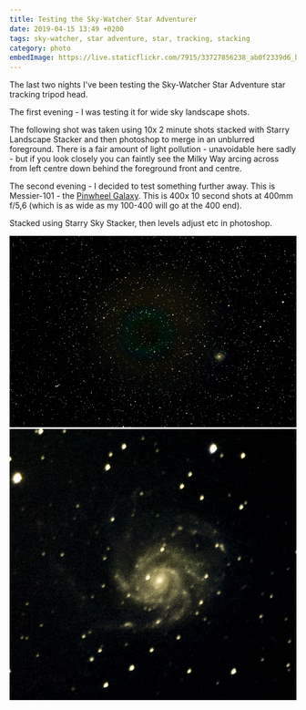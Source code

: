 ```yaml
---
title: Testing the Sky-Watcher Star Adventurer
date: 2019-04-15 13:49 +0200
tags: sky-watcher, star adventure, star, tracking, stacking
category: photo
embedImage: https://live.staticflickr.com/7915/33727856238_ab0f2339d6_b.jpg
---
```


The last two nights I've been testing the Sky-Watcher Star Adventure star tracking tripod head.

The first evening - I was testing it for wide sky landscape shots.

The following shot was taken using 10x 2 minute shots stacked with Starry Landscape Stacker and then photoshop to merge in an unblurred foreground. There is a fair amount of light pollution - unavoidable here sadly - but if you look closely you can faintly see the Milky Way arcing across from left centre down behind the foreground front and centre.

 <embed-flickr url="https://live.staticflickr.com/7915/33727856238_ab0f2339d6_b.jpg" title="Femsjøen Sky"></embed-flickr>

The second evening - I decided to test something further away. This is Messier-101 - the [Pinwheel Galaxy](https://en.wikipedia.org/wiki/Pinwheel_Galaxy). This is 400x 10 second shots at 400mm f/5,6 (which is as wide as my 100-400 will go at the 400 end).

Stacked using Starry Sky Stacker, then levels adjust etc in photoshop.

![Full Frame](m101-sky.jpg 'M101 - full image frame')
![Zoomed](m101-zoom.jpg 'M101 - zoomed in on galaxy')
